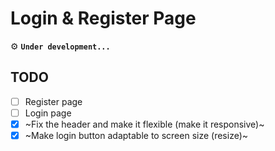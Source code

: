 # Login & Register Page

:gear: **`Under development...`**


## TODO

* [ ] Register page
* [ ] Login page
* [x] ~Fix the header and make it flexible (make it responsive)~
* [x] ~Make login button adaptable to screen size (resize)~